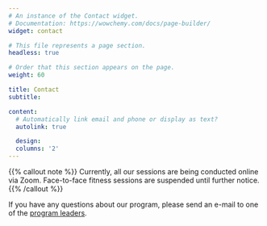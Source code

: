 ```yaml
---
# An instance of the Contact widget.
# Documentation: https://wowchemy.com/docs/page-builder/
widget: contact

# This file represents a page section.
headless: true

# Order that this section appears on the page.
weight: 60

title: Contact
subtitle:

content:
  # Automatically link email and phone or display as text?
  autolink: true

  design:
  columns: '2'
---
```


{{% callout note %}}
Currently, all our sessions are being conducted online via Zoom. Face-to-face fitness sessions are suspended until further notice.
{{% /callout %}}

If you have any questions about our program, please send an e-mail to one of the [program leaders](#people).
